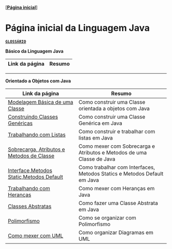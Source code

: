 [[**Página inicial**](https://f4nt0.github.io/PR0GR4M1NG)]


# Página inicial da Linguagem Java

[**`GLOSSÁRIO`**]()

**Básico da Linguagem Java**

Link da página|Resumo
|---|---|

---

**Orientado a Objetos com Java**

Link da página|Resumo
|---|---|
[Modelagem Básica de uma Classe](../prog_java/class_model.md)| Como construir uma Classe orientada a objetos com Java
[Construindo Classes Genéricas](../prog_java/genericos.md)| Como construir uma Classe Genérica em Java
[Trabalhando com Listas](../prog_java/listas.md)| Como construir e trabalhar com listas em Java
[Sobrecarga, Atributos e Metodos de Classe](../prog_java/sobrecarga.md)| Como mexer com Sobrecarga e Atributos e Metodos de uma Classe de Java
[Interface,Metodos Static,Metodos Default](../prog_java/interface.md)| Como trabalhar com Interfaces, Metodos Statics e Metodos Default em Java
[Trabalhando com Heranças](../prog_java/heranca.md)|Como mexer com Heranças em Java
[Classes Abstratas](../prog_java/classes_abstratas.md)| Como fazer uma Classe Abstrata em Java
[Polimorfismo](../prog_java/polimorfismo.md)| Como se organizar com Polimorfismo
[Como mexer com UML](../prog_java/uml.md) | Como organizar Diagramas em UML

